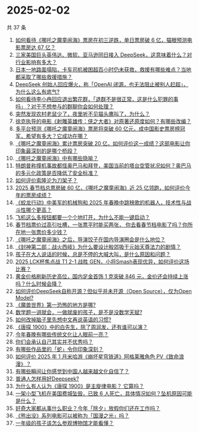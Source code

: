 # 2025-02-02

共 37 条

<!-- BEGIN ZHIHUQUESTIONS -->
<!-- 最后更新时间 Sun Feb 02 2025 06:14:46 GMT+0800 (China Standard Time) -->
1. [如何看待《哪吒之魔童闹海》票房在初三逆跌，单日票房破 6 亿，猫眼预测电影票房达 67 亿？](https://www.zhihu.com/question/10984636436)
1. [三家美国巨头英伟达、微软、亚马逊同日接入 DeepSeek，这意味着什么？对行业影响有多大？](https://www.zhihu.com/question/11034493670)
1. [日本一地路面塌陷，卡车司机被困超百小时仍未获救，救援有哪些难点？当地都采取了哪些救援措施？](https://www.zhihu.com/question/11011819106)
1. [DeepSeek 创始人回应爆火，称「OpenAI 闭源，也无法阻止被别人赶超」，为什么这么有底气?](https://www.zhihu.com/question/10780037770)
1. [如何看待李小冉回应退出繁花群，「退群不是很正常，这是什么犯罪的事吗」？对于不想参与的群聊你会如何处理？](https://www.zhihu.com/question/11015693260)
1. [突然发现农村老鼠少了，夜里听不见猫头鹰叫了，为什么？](https://www.zhihu.com/question/565244381)
1. [徐克执导的电影《射雕英雄传：侠之大者》对原著还原度如何？有哪些改编？](https://www.zhihu.com/question/10955983426)
1. [多平台预测《哪吒之魔童闹海》票房将突破 60 亿元，成中国影史票房榜冠军，希望有多大？它成功在哪？](https://www.zhihu.com/question/11034354133)
1. [《哪吒之魔童闹海》累计票房突破 20 亿，如何评价这一成绩？这部电影让你印象最深刻的是哪个桥段？](https://www.zhihu.com/question/11028879252)
1. [《哪吒之魔童闹海》中有哪些隐喻？](https://www.zhihu.com/question/10950877789)
1. [特朗普称撞机事故都怪奥巴马和拜登，美国当前的塔台空管状况如何？奥巴马的多元化政策是否降低了安全标准？](https://www.zhihu.com/question/11017633801)
1. [如何评价索隆沦为刀架子？](https://www.zhihu.com/question/663025347)
1. [2025 春节档总票房破 60 亿，《哪吒之魔童闹海》近 25 亿领跑，如何评价今年的票房成绩？](https://www.zhihu.com/question/11010073914)
1. [《蛟龙行动》中美军的机械狗和 2025 年春晚中跳秧歌的机器人，技术性与战斗性哪个更高？](https://www.zhihu.com/question/10825026960)
1. [飞机这么多按钮都要一个个地打开，为什么不能一键启动？](https://www.zhihu.com/question/659780376)
1. [春节档票价过高引吐槽，一张票平时能买两张， 你去看春节档电影了吗？你所在地一张票价多少钱？](https://www.zhihu.com/question/10884988577)
1. [《哪吒之魔童闹海》之后，导演饺子在国内导演圈会是什么地位？](https://www.zhihu.com/question/10964878942)
1. [《封神第二部：战火西岐》为什么要设计殷郊吸干元始天尊法力的剧情？](https://www.zhihu.com/question/10937668765)
1. [孩子在大人说话的时候，总是不停的大喊大叫，是什么原因和问题？](https://www.zhihu.com/question/6237591341)
1. [2025 LCK杯焦点战 T1 2-1 战胜 GEN，小将Smash表现优异，如何评价这场比赛？](https://www.zhihu.com/question/11038400946)
1. [黄金价格刷新历史高位，国内足金首饰 1 克突破 846 元，金价还会持续上涨吗？什么时候会降？](https://www.zhihu.com/question/10959365322)
1. [如何评价DeepSeek自称开源？但似乎并未开源（Open Source），仅为Open Model?](https://www.zhihu.com/question/10748172232)
1. [《魔兽世界》第一恐怖的地方是哪?](https://www.zhihu.com/question/383050066)
1. [数学题一讲就会，一做就废的孩子，是不是没数学天赋?](https://www.zhihu.com/question/661024894)
1. [如何改掉脑子里先想中文再说英语的习惯?](https://www.zhihu.com/question/654707781)
1. [《唐探 1900》中的白先生，除了周润发，还有谁可以演？](https://www.zhihu.com/question/10953825252)
1. [今年春晚有哪些传统文化让人眼前一亮？](https://www.zhihu.com/question/11020005335)
1. [你们会承认自己其实并不优秀吗？](https://www.zhihu.com/question/10315632183)
1. [有哪些作品里的「蛇」令你印象深刻？](https://www.zhihu.com/question/10468955704)
1. [如何评价 2025 年 1 月米哈游《崩坏星穹铁道》阿格莱雅角色 PV《致命浪漫》？](https://www.zhihu.com/question/10953318453)
1. [有哪些瞬间让你感觉到中国人越来越文化自信了？](https://www.zhihu.com/question/11019052163)
1. [普通人怎样用好Deepseek?](https://www.zhihu.com/question/10714731917)
1. [为什么有人认为《唐探 1900》是主旋律电影？ 它算吗？](https://www.zhihu.com/question/10896170353)
1. [一架小型飞机在美国费城坠毁，已致 6 人死亡，具体情况如何？坠机原因可能是什么？](https://www.zhihu.com/question/11010287743)
1. [好奇大家都从事什么职业？今年「除夕」放假你们还在工作吗？](https://www.zhihu.com/question/10705908980)
1. [《熊出没》系列电影可以被称为「国漫之光」吗？](https://www.zhihu.com/question/644348163)
1. [一年级的孩子该怎么参观博物馆才能看懂？](https://www.zhihu.com/question/9946818899)
<!-- END ZHIHUQUESTIONS -->
